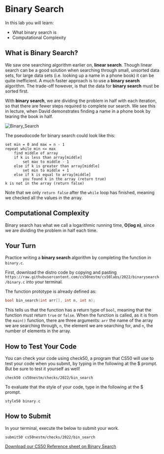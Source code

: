 # Binary Search

In this lab you will learn:

- What binary search is
- Computational Complexity

## What is Binary Search?

We saw one searching algorithm earlier on, **linear search**. Though linear search can be a good solution when searching through small, unsorted data sets, for large data sets (i.e. looking up a name in a phone book) it can be quite inefficient. A much faster approach is to use a **binary search** algorithm. The trade-off however, is that the data for **binary search** must be sorted first.

With **binary search**, we are dividing the problem in half with each iteration, so that there are fewer steps required to complete our search. We see this in lecture, when David demonstrates finding a name in a phone book by tearing the book in half.

![Binary_Search](https://raw.githubusercontent.com/cs50nestm/cs50labs/2019/binarysearch/binary_search.gif)


The pseudocode for binary search could look like this:

```
set min = 0 and max = n - 1
repeat while min <= max
    find middle of array
    if k is less than array[middle]
        set max to middle - 1
    else if k is greater than array[middle]
        set min to middle + 1
    else if k is equal to array[middle]
        you found k in the array (return true)
k is not in the array (return false)
```

Note that we only `return false` after the `while` loop has finished, meaning we checked all the values in the array.


## Computational Complexity

Binary search has what we call a logarithmic running time, **O(log n)**, since we are dividing the problem in half each time.

## Your Turn

Practice writing a **binary search** algorithm by completing the function in `binary.c`.

First, download the distro code by copying and pasting `https://raw.githubusercontent.com/cs50nestm/cs50labs/2022/binarysearch/binary.c` into your terminal.

The function prototype is already defined as:

```c
bool bin_search(int arr[], int n, int n);
```

This tells us that the function has a return type of `bool`, meaning that the function must return `true` or `false`. When the function is called, as it is from the `main()` function, there are three arguments: `arr` the name of the array we are searching through, `n`, the element we are searching for, and `n`, the number of elements in the array.

## How to Test Your Code

You can check your code using check50, a program that CS50 will use to test your code when you submit, by typing in the following at the $ prompt. But be sure to test it yourself as well!

```
check50 cs50nestm/checks/2022/bin_search
```

To evaluate that the style of your code, type in the following at the $ prompt.

```
style50 binary.c
```

## How to Submit

In your terminal, execute the below to submit your work.

```
submit50 cs50nestm/checks/2022/bin_search
```

[Download our CS50 Reference sheet on Binary Search](https://cs50.harvard.edu/ap/2020/assets/pdfs/binary_search.pdf)
